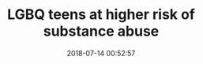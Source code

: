 ---
_external_link: https://www.business-standard.com/article/news-ani/lgbq-teens-at-higher-risk-of-substance-abuse-118071400039_1.html
archived_url: https://web.archive.org/web/20210616051029/https://www.business-standard.com/article/news-ani/lgbq-teens-at-higher-risk-of-substance-abuse-118071400039_1.html
article: Turns out, lesbian, gay, bisexual or questioning (LGBQ) teens are at substantially
  higher risk of substance use than their heterosexual peers. According to a new study
  led by San Diego State University researchers, LGBQ teens are more likely to use
  dangerous drugs. As part of the most recent National Youth Risk Behavior Survey,
  15,624 high school students were asked about their use of 15 substances, including
  alcohol, drugs, and tobacco. The survey also included questions about sexual identity,
  including whether teens identify as lesbian, gay, bisexual, or questioning. The
  data showed LGBQ teens were more likely to have ever used 14 of the 15 substances
  studied, including alcohol, cigarettes, cigars, cocaine, ecstasy, electronic vapor
  ("vaping"), hallucinogens, heroin, inhalants, marijuana, methamphetamine, prescription
  drugs (without physician direction), steroids, and synthetic marijuana. LGBQ teens
  were also at greater risk for having used harder drugs. The survey included questions
  gauging potential ongoing use for some substances by asking about their use during
  the past 30 days. Compared to their heterosexual peers, LGBQ teens faced an elevated
  risk for going use of alcohol, cigarettes, cigars, vaping, and marijuana. Study
  coauthor John W. Ayers said, "There have been some indications that LGBQ teens face
  increased substance use risks, but our study shows for the first time that the problem
  goes far beyond alcohol and tobacco, including the hardest most dangerous drugs."
  The team noted these new data should not be used to judge LGBQ teens. An LGBTQ researcher
  at the University of California, coauthor Laramie Smith said, " Our findings highlight
  the need for accepting LGBQ teens, as stigma may be playing a role in elevating
  their substance use risk or prevent those from needing help to speak up." The team
  also encouraged parents, teachers, caretakers, and advocates to be vigilant. The
  full findings are published in the journal- American Journal of Public (This story
  has not been edited by Business Standard staff and is auto-generated from a syndicated
  feed.)
date: '2018-07-14 00:52:57'
description: Read more about LGBQ teens at higher risk of substance abuse on Business
  Standard. Turns out, lesbian, gay, bisexual or questioning (LGBQ) teens are at substantially
  higher risk of substance use than their heterosexual peers.According to a new study
  led by San Diego State University researchers, LGBQ teens are more likely to use
headline: LGBQ teens at higher risk of substance abuse
image:
  focal_point: Smart
original_link: https://www.business-standard.com/article/news-ani/lgbq-teens-at-higher-risk-of-substance-abuse-118071400039_1.html
original_url: https://www.business-standard.com/article/news-ani/lgbq-teens-at-higher-risk-of-substance-abuse-118071400039_1.html
outline_html: "<p>Turns out, lesbian, gay, bisexual or questioning (LGBQ) teens are\
  \ at substantially higher risk of substance use than their heterosexual peers.</p>\n\
  <p>According to a new study led by San Diego State University researchers, LGBQ\
  \ teens are more likely to use dangerous drugs.</p>\n<p>As part of the most recent\
  \ National Youth Risk Behavior Survey, 15,624 high school students were asked about\
  \ their use of 15 substances, including alcohol, drugs, and tobacco.</p>\n<p>The\
  \ survey also included questions about sexual identity, including whether teens\
  \ identify as lesbian, gay, bisexual, or questioning.</p>\n<p>The data showed LGBQ\
  \ teens were more likely to have ever used 14 of the 15 substances studied, including\
  \ alcohol, cigarettes, cigars, cocaine, ecstasy, electronic vapor (&quot;vaping&quot;),\
  \ hallucinogens, heroin, inhalants, marijuana, methamphetamine, prescription drugs\
  \ (without physician direction), steroids, and synthetic marijuana.</p>\n<p>LGBQ\
  \ teens were also at greater risk for having used harder drugs.</p>\n<p>The survey\
  \ included questions gauging potential ongoing use for some substances by asking\
  \ about their use during the past 30 days. Compared to their heterosexual peers,\
  \ LGBQ teens faced an elevated risk for going use of alcohol, cigarettes, cigars,\
  \ vaping, and marijuana.</p>\n<p>Study coauthor John W. Ayers said, &quot;There\
  \ have been some indications that LGBQ teens face increased substance use risks,\
  \ but our study shows for the first time that the problem goes far beyond alcohol\
  \ and tobacco, including the hardest most dangerous drugs.&quot;</p>\n<p>The team\
  \ noted these new data should not be used to judge LGBQ teens.</p>\n<p>An LGBTQ\
  \ <a href=\"https://www.business-standard.com/category/news-ani-health-1520301.htm\"\
  >health </a>researcher at the University of California, coauthor Laramie Smith said,\
  \ &quot; Our findings highlight the need for accepting LGBQ teens, as stigma may\
  \ be playing a role in elevating their substance use risk or prevent those from\
  \ needing help to speak up.&quot;</p>\n<p>The team also encouraged parents, teachers,\
  \ caretakers, and advocates to be vigilant.</p>\n<p>The full findings are published\
  \ in the journal- American Journal of Public <a href=\"https://www.business-standard.com/category/news-ani-health-1520301.htm\"\
  >Health.</a></p>\n<p>(This story has not been edited by Business Standard staff\
  \ and is auto-generated from a syndicated feed.)</p>\n<h2> Dear Reader,</h2>\n<p>Business\
  \ Standard has always strived hard to provide up-to-date information and commentary\
  \ on developments that are of interest to you and have wider political and economic\
  \ implications for the country and the world. Your encouragement and constant feedback\
  \ on how to improve our offering have only made our resolve and commitment to these\
  \ ideals stronger. Even during these difficult times arising out of Covid-19, we\
  \ continue to remain committed to keeping you informed and updated with credible\
  \ news, authoritative views and incisive commentary on topical issues of relevance.<br>\n\
  \ We, however, have a request.</p>\n<p>As we battle the economic impact of the pandemic,\
  \ we need your support even more, so that we can continue to offer you more quality\
  \ content. Our subscription model has seen an encouraging response from many of\
  \ you, who have subscribed to our online content. More subscription to our online\
  \ content can only help us achieve the goals of offering you even better and more\
  \ relevant content. We believe in free, fair and credible journalism. Your support\
  \ through more subscriptions can help us practise the journalism to which we are\
  \ committed.</p>\n<p>Support quality journalism and <a href=\"https://www.business-standard.com/subscription-cart/product?utm_source=BSA&utm_medium=BS&utm_campaign=DE06102020\"\
  >subscribe to Business Standard</a>.</p>\n<p>Digital Editor</p>"
outline_img: https://www.google.com/s2/favicons?domain=business-standard.com
publication: null
summary: Turns out, lesbian, gay, bisexual or questioning (LGBQ) teens are at substantially
  higher risk of substance use than their heterosexual peers. According to a new study
  led by San Diego State University researchers, LGBQ teens are more likely to use
  dangerous drugs. LGBQ teens were also at greater risk for...
title: LGBQ teens at higher risk of substance abuse

---